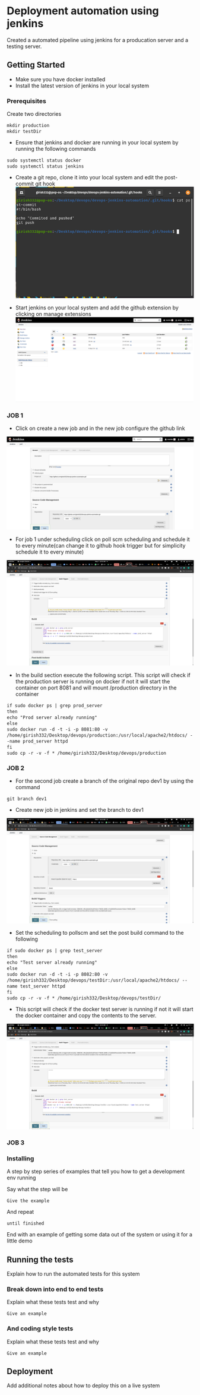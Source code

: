 
# Deployment automation using jenkins

Created a automated pipeline using jenkins for a producation server and a testing server. 

## Getting Started

* Make sure you have docker installed
* Install the latest version of jenkins in your local system

### Prerequisites

Create two directories 

```
mkdir production
mkdir testDir
```
* Ensure that jenkins and docker are running in your local system by running the following commands
```
sudo systemctl status docker 
sudo systemctl status jenkins
```

* Create a git repo, clone it into your local system and edit the post-commit git hook
![alt text](https://github.com/girish332/devops-jenkins-automation/blob/master/images/git_hook.png?raw=true)




* Start jenkins on your local system and add the github extension by clicking on manage extensions
![alt text](https://github.com/girish332/devops-jenkins-automation/blob/master/images/manage_jenkins.png?raw=true)


### JOB 1


* Click on create a new job and in the new job configure the github link 

![alt text](https://github.com/girish332/devops-jenkins-automation/blob/master/images/job1_add_url.png?raw=true)



* For job 1 under scheduling click on poll scm scheduling and schedule it to every minute(can change it to github hook trigger but for simplicity schedule it to every minute) 

![alt text](https://github.com/girish332/devops-jenkins-automation/blob/master/images/poll_scm_shell.png?raw=true)


* In the build section execute the following script. This script will check if the production server is running on docker if not it will start the container on port 8081 and will mount /production directory in the container
```
if sudo docker ps | grep prod_server
then
echo "Prod server already running"
else
sudo docker run -d -t -i -p 8081:80 -v /home/girish332/Desktop/devops/production:/usr/local/apache2/htdocs/ --name prod_server httpd
fi
sudo cp -r -v -f * /home/girish332/Desktop/devops/production
```


### JOB 2

* For the second job create a branch of the original repo dev1 by using the command 
```
git branch dev1
```
* Create new job in jenkins and set the branch to dev1

![alt text](https://github.com/girish332/devops-jenkins-automation/blob/master/images/job2_1.png?raw=true)



* Set the scheduling to pollscm and set the post build command to the following
```
if sudo docker ps | grep test_server
then
echo "Test server already running"
else
sudo docker run -d -t -i -p 8082:80 -v /home/girish332/Desktop/devops/testDir:/usr/local/apache2/htdocs/ --name test_server httpd
fi
sudo cp -r -v -f * /home/girish332/Desktop/devops/testDir/
```
* This script will check if the docker test server is running if not it will start the docker container and copy the contents to the server.

![alt text](https://github.com/girish332/devops-jenkins-automation/blob/master/images/job2_2.png?raw=true)



### JOB 3







### Installing

A step by step series of examples that tell you how to get a development env running

Say what the step will be

```
Give the example
```

And repeat

```
until finished
```

End with an example of getting some data out of the system or using it for a little demo

## Running the tests

Explain how to run the automated tests for this system

### Break down into end to end tests

Explain what these tests test and why

```
Give an example
```

### And coding style tests

Explain what these tests test and why

```
Give an example
```

## Deployment

Add additional notes about how to deploy this on a live system
